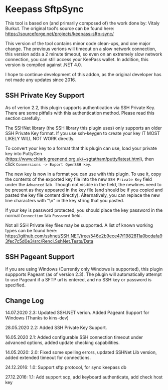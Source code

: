Keepass SftpSync
================

This tool is based on (and primarily composed of) the work done by: Vitaly Burkut.
The original tool's source can be found here: https://sourceforge.net/projects/keepass-sftp-sync/

This version of the tool contains minor code clean-ups, and one major change.
The previous verions will timeout on a slow network connection, this version adds a 2 minute timeout, so even on an extremely slow network connection, you can still access your KeePass wallet.
In addition, this version is compiled against .NET 4.0.

I hope to continue development of this addon, as the original developer has not made any updates since 2016.

SSH Private Key Support
-----------------------

As of verion 2.2, this plugin supports authentication via SSH Private Key. There are some pitfalls with this authentication method. Please read this section carefully.

The SSHNet library (the SSH library this plugin uses) only supports an older SSH Private Key format.  If you use ssh-keygen to create your key IT MOST LIKELY WILL NOT WORK directly.

To convert your key to a format that this plugin can use, load your private key into PuttyGen (https://www.chiark.greenend.org.uk/~sgtatham/putty/latest.html), then click `Conversions -> Export OpenSSH key`.

The new key is now in a format you can use with this plugin.  To use it, copy the contents of the exported key file into the new `SSH Private Key` field under the `Advanced` tab. Though not visible in the field, the newlines need to be present as they appeared in the key file (and should be if you copied and pasted the key file content directly).  Alternatively, you can replace the new line characters with "\n" in the key string that you pasted.  

If your key is password protected, you should place the key password in the normal `Connection` tab `Password` field.  

Not all SSH Private Key files may be supported.  A list of known working types can be found here: https://github.com/sshnet/SSH.NET/tree/546e2b9ece47f1982811a0bcdafa93fec7c5d0e3/src/Renci.SshNet.Tests/Data

SSH Pageant Support
-------------------

If you are using Windows (Currently only Windows is supported), this plugin suppports Pageant (as of version 2.3). The plugin will automatically attempt to use Pageant if a SFTP url is entered, and no SSH key or password is specified.

Change Log
--------------
14.07.2020      2.3: Updated SSH.NET verion.  Added Pageant Support for Windows (Thanks to kins-dev)

28.05.2020	2.2: Added SSH Private Key Support.

16.05.2020	2.1: Added configurable SSH connection timeout under advanced options, added update checking capabilities.

14.05.2020:     2.0: Fixed some spelling errors, updated SSHNet Lib version, added extended timeout for connections.

24.12.2016:	1.0: Support sftp protocol, for sync keepass db

27.12.2016: 1.1: Add support scp, add keyboard authenticate, add check host key
